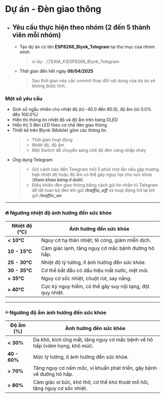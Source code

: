 
# Dự án - Đèn giao thông
- ## Yêu cầu thực hiện theo nhóm (2 đến 5 thành viên mỗi nhóm)
	- Tạo dự án có tên **ESP8266_Blynk_Telegram** tại thư mục của nhóm mình
	
		> ví dụ: ..\TEAM_X\ESP8266_Blynk_Telegram
	- Thời gian đến hết ngày **06/04/2025**
	
		> Sau thời gian này các commit thay đổi nội dung của dự án sẽ không được tính.
		
### Một số yêu cầu
- Sinh số ngẫu nhiên cho nhiệt độ (từ -40.0 đến 80.0), độ ẩm (từ 0.0% đến 100.0%)
- Hiển thị thông tin nhiệt độ và độ ẩm trên bảng OLED
- Hiển thị 3 đèn LED theo cơ chế đèn giao thông
- Thiết kế trên Blynk (Mobile) gồm các thông tin
	>+ Thời gian hoạt động
	>+ Nhiệt độ, độ ẩm
	>+ Một Switch để chuyển sang chế độ đèn vàng nhấp nháy  
- Ứng dụng Telegram
	>+ Gửi cảnh báo đến Telegram mỗi 5 phút một lần nếu gặp trường hợp nhiệt độ hoặc độ ẩm có thể gây nguy hại cho sức khỏe (___tham khảo bảng ở dưới___).
	>+ Điều khiển đèn giao thông bằng cách gửi tin nhắn từ Telegram để tắt toàn bộ đèn khi gửi ___/traffic_off___ và hoạt động trở lại khi gửi ___/traffic_on___
___
### 🔥 Ngưỡng nhiệt độ ảnh hưởng đến sức khỏe
| Nhiệt độ (°C) | Ảnh hưởng đến sức khỏe |
|--------------|---------------------|
| **< 10°C**  | Nguy cơ hạ thân nhiệt, tê cóng, giảm miễn dịch. |
| **10 - 15°C** | Cảm giác lạnh, tăng nguy cơ mắc bệnh đường hô hấp. |
| **25 - 30°C** | Nhiệt độ lý tưởng, ít ảnh hưởng đến sức khỏe. |
| **30 - 35°C** | Cơ thể bắt đầu có dấu hiệu mất nước, mệt mỏi. |
| **> 35°C**  | Nguy cơ sốc nhiệt, chuột rút, say nắng. |
| **> 40°C**  | Cực kỳ nguy hiểm, có thể gây suy nội tạng, đột quỵ nhiệt. |

---

### 💦 Ngưỡng độ ẩm ảnh hưởng đến sức khỏe
| Độ ẩm (%)   | Ảnh hưởng đến sức khỏe |
|------------|---------------------|
| **< 30%**  | Da khô, kích ứng mắt, tăng nguy cơ mắc bệnh về hô hấp (viêm họng, khô mũi). |
| **40 - 60%** | Mức lý tưởng, ít ảnh hưởng đến sức khỏe. |
| **> 70%**  | Tăng nguy cơ nấm mốc, vi khuẩn phát triển, gây bệnh về đường hô hấp. |
| **> 80%**  | Cảm giác oi bức, khó thở, cơ thể khó thoát mồ hôi, tăng nguy cơ sốc nhiệt. |
